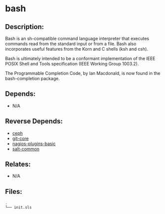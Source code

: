 # bash

## Description:

Bash is an sh-compatible command language interpreter that executes commands read from the standard input or from a file.  Bash also incorporates useful features from the Korn and C shells (ksh and csh).

Bash is ultimately intended to be a conformant implementation of the IEEE POSIX Shell and Tools specification (IEEE Working Group 1003.2).

The Programmable Completion Code, by Ian Macdonald, is now found in the bash-completion package.

## Depends:

  -  N/A

## Reverse Depends:

  -  [ceph](/salt/ceph)
  -  [git-core](/salt/git-core)
  -  [nagios-plugins-basic](/salt/nagios-plugins-basic)
  -  [salt-common](/salt/salt-common)

## Relates:

  -  N/A

## Files:

```bash
.
└── init.sls
```
